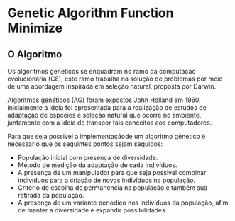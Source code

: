 # Genetic Algorithm Function Minimize

## O Algoritmo
Os algoritmos geneticos se enquadram no ramo da computação evolucionária (CE), este ramo trabalha na solução de problemas por meio de uma abordagem inspirada em seleção natural, proposta por Darwin.

Algoritmos genéticos (AG) foram expostos John Holland em 1960, inicialmente a ideia foi apresentada para a realização de estudos de adaptação de espceies e seleção natural que ocorre no ambiente, juntamente com a ideia de transpor tais conceitos aos computadores.

Para que seja possivel a implementaçãode um algoritmo génetico é necessario que os sequintes pontos sejam seguidos:
* População inicial com presença de diversidade.
* Método de medição da adaptação de cada indivíduos.
* A presença de um manipulador para que seja possivel combinar indivíduos para a criação de novos indivíduos na população.
* Critério de escolha de permanencia na população e também sua retirada da população.
* A presença de um variante periodico nos indivíduos da população, afim de manter a diversidade e expandir possibilidades.
